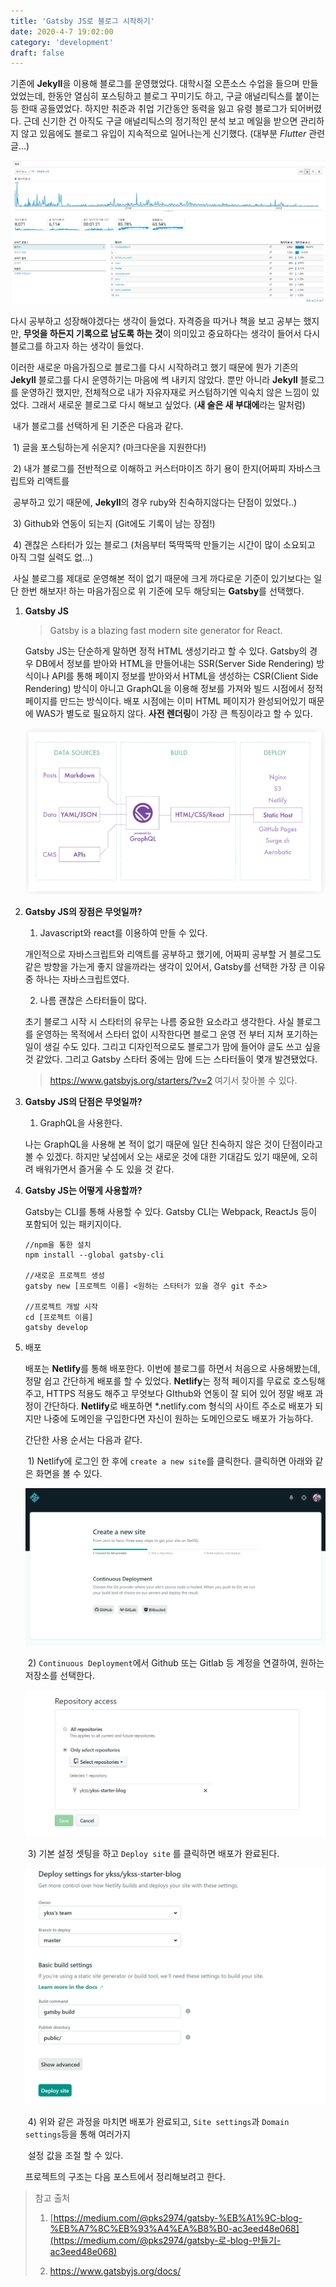 ```yaml
---
title: 'Gatsby JS로 블로그 시작하기'
date: 2020-4-7 19:02:00
category: 'development'
draft: false
---
```


기존에 **Jekyll**을 이용해 블로그를 운영했었다. 대학시절 오픈소스 수업을 들으며 만들었었는데, 한동안 열심히 	포스팅하고 블로그 꾸미기도 하고, 구글 애널리틱스를 붙이는 등 한때 공들였었다. 하지만 취준과 취업 기간동안 동력을 잃고 유령 블로그가 되어버렸다. 근데 신기한 건 아직도 구글 애널리틱스의 정기적인 분석 보고 메일을 	받으면 관리하지 않고 있음에도 블로그 유입이 지속적으로 일어나는게 신기했다. (대부분 *Flutter* 관련 글...) 

![google analytics](.\images\image-20200407092955663.png)



다시 공부하고 성장해야겠다는 생각이 들었다. 자격증을 따거나 책을 보고 공부는 했지만, **무엇을 하든지 기록으로 남도록 하는 것**이 의미있고 중요하다는 생각이 들어서 다시 블로그를 하고자 하는 생각이 들었다.

이러한 새로운 마음가짐으로 블로그를 다시 시작하려고 했기 때문에 뭔가 기존의 **Jekyll** 블로그를 다시 운영하기는 마음에 썩 내키지 않았다. 뿐만 아니라 **Jekyll** 블로그를 운영하긴 했지만, 전체적으로 내가 자유자재로 커스텀하기엔 익숙치 않은 느낌이 있었다. 그래서 새로운 블로그로 다시 해보고 싶었다. (**새 술은 새 부대에**라는 말처럼)



​	내가 블로그를 선택하게 된 기준은 다음과 같다.

​	1) 글을 포스팅하는게 쉬운지? (마크다운을 지원한다!)

​	2) 내가 블로그를 전반적으로 이해하고 커스터마이즈 하기 용이 한지(어짜피 자바스크립트와 리액트를 

​        공부하고 있기 때문에, **Jekyll**의 경우 ruby와 친숙하지않다는 단점이 있었다..)

​	3) Github와 연동이 되는지 (Git에도 기록이 남는 장점!)

​	4) 괜찮은 스타터가 있는 블로그 (처음부터 뚝딱뚝딱 만들기는 시간이 많이 소요되고 아직 그럴 실력도 없...)

​	사실 블로그를 제대로 운영해본 적이 없기 때문에 크게 까다로운 기준이 있기보다는 일단 한번 해보자! 하는             	마음가짐으로 위 기준에 모두 해당되는 **Gatsby**를 선택했다. 





1. **Gatsby JS** 

   > Gatsby is a blazing fast modern site generator for React.

   Gatsby JS는 단순하게 말하면 정적 HTML 생성기라고 할 수 있다. Gatsby의 경우 DB에서 정보를 받아와 HTML을 만들어내는 SSR(Server Side Rendering) 방식이나 API를 통해 페이지 정보를 받아와서 HTML을 생성하는 CSR(Client Side Rendering) 방식이 아니고 GraphQL을 이용해 정보를 가져와 빌드 시점에서 정적페이지를 만드는 방식이다. 배포 시점에는 이미 HTML 페이지가 완성되어있기 때문에 WAS가 별도로 필요하지 않다. **사전 렌더링**이 가장 큰 특징이라고 할 수 있다.

   ![image-20200407144255254](.\images\image-20200407144255254.png)

   



   

2. **Gatsby JS의 장점은 무엇일까?**

   1) Javascript와 react를 이용하여 만들 수 있다.

    개인적으로 자바스크립트와 리액트를 공부하고 했기에, 어짜피 공부할 거 블로그도 같은 방향을 가는게 좋지 않을까라는 생각이 있어서, Gatsby를 선택한 가장 큰 이유 중 하나는 자바스크립트였다.

   2) 나름 괜찮은 스타터들이 많다.

   초기 블로그 시작 시 스타터의 유무는 나름 중요한 요소라고 생각한다. 사실 블로그를 운영하는 목적에서 스타터 없이 시작한다면 블로그 운영 전 부터 지쳐 포기하는 일이 생길 수도 있다. 그리고 디자인적으로도 블로그가 맘에 들어야 글도 쓰고 싶을 것 같았다. 그리고 Gatsby 스타터 중에는 맘에 드는 스타터들이 몇개 발견됐었다.

   > https://www.gatsbyjs.org/starters/?v=2 여기서 찾아볼 수 있다.

   




3. **Gatsby JS의 단점은 무엇일까?**

   1) GraphQL을 사용한다. 

   나는 GraphQL을 사용해 본 적이 없기 때문에 일단 친숙하지 않은 것이 단점이라고 볼 수 있겠다. 하지만 낯섬에서 오는 새로운 것에 대한 기대감도 있기 때문에, 오히려 배워가면서 즐거울 수 도 있을 것 같다.

   




4. **Gatsby JS는 어떻게 사용할까?**

   Gatsby는 CLI를 통해 사용할 수 있다. Gatsby CLI는 Webpack, ReactJs 등이 포함되어 있는 패키지이다. 

   ```js{3}
   //npm을 통한 설치
   npm install --global gatsby-cli
   
   //새로운 프로젝트 생성
   gatsby new [프로젝트 이름] <원하는 스타터가 있을 경우 git 주소>
   
   //프로젝트 개발 시작
   cd [프로젝트 이름]
   gatsby develop
   ```

   




5. 배포

   배포는 **Netlify**를 통해 배포한다. 이번에 블로그를 하면서 처음으로 사용해봤는데, 정말 쉽고 간단하게 배포를 할 수 있었다.  **Netlify**는 정적 페이지를 무료로 호스팅해주고, HTTPS 적용도 해주고 무엇보다 GIthub와 연동이 잘 되어 있어 정말 배포 과정이 간단하다. **Netlify**로 배포하면 *.netlify.com 형식의 사이트 주소로 배포가 되지만 나중에 도메인을 구입한다면 자신이 원하는 도메인으로도 배포가 가능하다.

   



   간단한 사용 순서는 다음과 같다.

   ​	1) Netlify에 로그인 한 후에 `create a new site`를 클릭한다. 클릭하면 아래와 같은 화면을 볼 수 있다. 

   ![image-20200406130622988](.\images\image-20200406130622988.png)

   ​	2) `Continuous Deployment`에서 Github 또는 Gitlab 등 계정을 연결하여, 원하는 저장소를 선택한다. 

   ![image-20200406130843777](.\images\image-20200406130843777.png)

   ​	3) 기본 설정 셋팅을 하고 `Deploy site` 를 클릭하면 배포가 완료된다.

   ![image-20200406130948124](.\images\image-20200406130948124.png)

   ​	4) 위와 같은 과정을 마치면 배포가 완료되고, `Site settings`과 `Domain settings`등을 통해 여러가지 

   ​        설정 값을 조절 할 수 있다.


   

   프로젝트의 구조는 다음 포스트에서 정리해보려고 한다. 





> 참고 출처
>
> 1) [https://medium.com/@pks2974/gatsby-%EB%A1%9C-blog-%EB%A7%8C%EB%93%A4%EA%B8%B0-ac3eed48e068](https://medium.com/@pks2974/gatsby-로-blog-만들기-ac3eed48e068)
>
> 2) https://www.gatsbyjs.org/docs/
>
> 